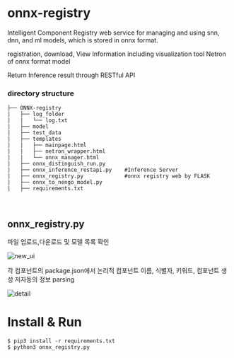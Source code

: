 # onnx-registry
Intelligent Component Registry web service for managing and using snn, dnn, and ml models, which is stored in onnx format.

registration, download, View Information including visualization tool Netron of onnx format model

Return Inference result through RESTful API

### directory structure
```
├── ONNX-registry
|   ├── log_folder
|   |   └── log.txt
|   ├── model         
|   ├── test_data
|   ├── templates
|   |   ├── mainpage.html                  
|   |   ├── netron_wrapper.html              
|   |   └── onnx_manager.html             
|   ├── onnx_distinguish_run.py
|   ├── onnx_inference_restapi.py    #Inference Server 
|   ├── onnx_registry.py             #onnx registry web by FLASK
|   ├── onnx_to_nengo_model.py  
|   ├── requirements.txt
```

<br/>


## onnx_registry.py
파일 업로드,다운로드 및 모델 목록 확인

![new_ui](https://user-images.githubusercontent.com/71939195/136668065-3a9de036-9222-4081-a402-43df438b4988.png)


각 컴포넌트의 package.json에서 논리적 컴포넌트 이름, 식별자, 키워드, 컴포넌트 생성 저자등의 정보 parsing

![detail](https://user-images.githubusercontent.com/71939195/136668243-cfcefb79-cabd-41e2-b5e9-868f30f11b01.png)



# Install & Run
```
$ pip3 install -r requirements.txt
$ python3 onnx_registry.py
```
